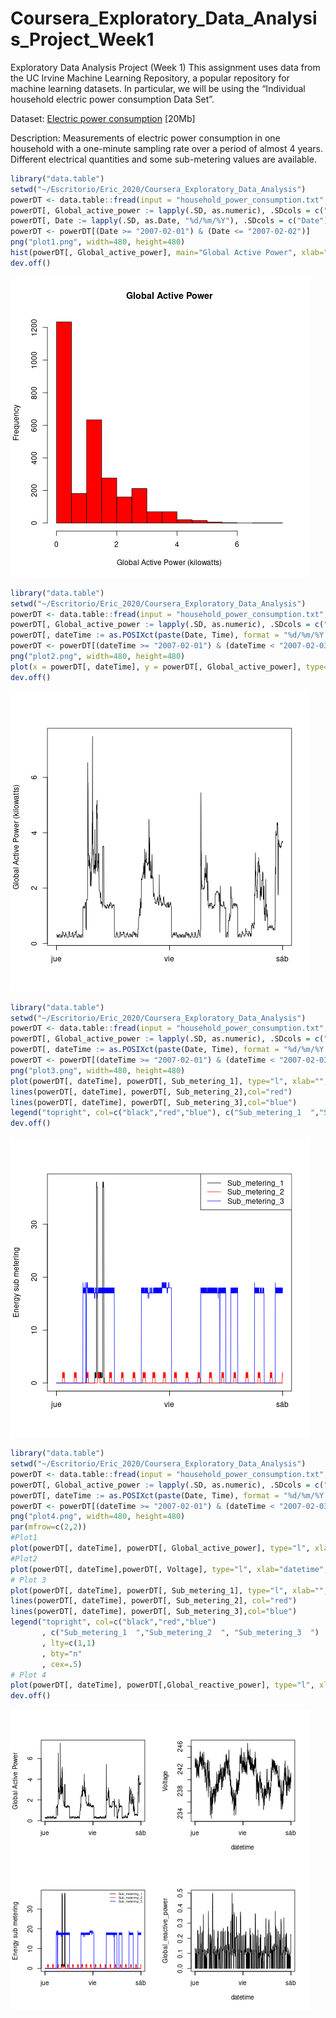 # Coursera_Exploratory_Data_Analysis_Project_Week1
Exploratory Data Analysis Project (Week 1)
This assignment uses data from the UC Irvine Machine Learning Repository, a popular repository for machine learning datasets. In particular, we will be using the “Individual household electric power consumption Data Set”.


Dataset: 
[Electric power consumption](https://d396qusza40orc.cloudfront.net/exdata%2Fdata%2Fhousehold_power_consumption.zip) [20Mb]


Description: Measurements of electric power consumption in one household with a one-minute sampling rate over a period of almost 4 years. Different electrical quantities and some sub-metering values are available.
```R
library("data.table")
setwd("~/Escritorio/Eric_2020/Coursera_Exploratory_Data_Analysis")
powerDT <- data.table::fread(input = "household_power_consumption.txt", na.strings="?")
powerDT[, Global_active_power := lapply(.SD, as.numeric), .SDcols = c("Global_active_power")]
powerDT[, Date := lapply(.SD, as.Date, "%d/%m/%Y"), .SDcols = c("Date")]
powerDT <- powerDT[(Date >= "2007-02-01") & (Date <= "2007-02-02")]
png("plot1.png", width=480, height=480)
hist(powerDT[, Global_active_power], main="Global Active Power", xlab="Global Active Power (kilowatts)", ylab="Frequency", col="Red")
dev.off()
```
![](https://github.com/ericridderstrom/Coursera_Exploratory_Data_Analysis_Project_Week1/blob/master/plot1.png)
```R
library("data.table")
setwd("~/Escritorio/Eric_2020/Coursera_Exploratory_Data_Analysis")
powerDT <- data.table::fread(input = "household_power_consumption.txt", na.strings="?")
powerDT[, Global_active_power := lapply(.SD, as.numeric), .SDcols = c("Global_active_power")]
powerDT[, dateTime := as.POSIXct(paste(Date, Time), format = "%d/%m/%Y %H:%M:%S")]
powerDT <- powerDT[(dateTime >= "2007-02-01") & (dateTime < "2007-02-03")]
png("plot2.png", width=480, height=480)
plot(x = powerDT[, dateTime], y = powerDT[, Global_active_power], type="l", xlab="", ylab="Global Active Power (kilowatts)")
dev.off()
```
![](https://github.com/ericridderstrom/Coursera_Exploratory_Data_Analysis_Project_Week1/blob/master/plot2.png)
```R
library("data.table")
setwd("~/Escritorio/Eric_2020/Coursera_Exploratory_Data_Analysis")
powerDT <- data.table::fread(input = "household_power_consumption.txt", na.strings="?")
powerDT[, Global_active_power := lapply(.SD, as.numeric), .SDcols = c("Global_active_power")]
powerDT[, dateTime := as.POSIXct(paste(Date, Time), format = "%d/%m/%Y %H:%M:%S")]
powerDT <- powerDT[(dateTime >= "2007-02-01") & (dateTime < "2007-02-03")]
png("plot3.png", width=480, height=480)
plot(powerDT[, dateTime], powerDT[, Sub_metering_1], type="l", xlab="", ylab="Energy sub metering")
lines(powerDT[, dateTime], powerDT[, Sub_metering_2],col="red")
lines(powerDT[, dateTime], powerDT[, Sub_metering_3],col="blue")
legend("topright", col=c("black","red","blue"), c("Sub_metering_1  ","Sub_metering_2  ", "Sub_metering_3  "),lty=c(1,1), lwd=c(1,1))
dev.off()
```
![](https://github.com/ericridderstrom/Coursera_Exploratory_Data_Analysis_Project_Week1/blob/master/plot3.png)
```R
library("data.table")
setwd("~/Escritorio/Eric_2020/Coursera_Exploratory_Data_Analysis")
powerDT <- data.table::fread(input = "household_power_consumption.txt", na.strings="?")
powerDT[, Global_active_power := lapply(.SD, as.numeric), .SDcols = c("Global_active_power")]
powerDT[, dateTime := as.POSIXct(paste(Date, Time), format = "%d/%m/%Y %H:%M:%S")]
powerDT <- powerDT[(dateTime >= "2007-02-01") & (dateTime < "2007-02-03")]
png("plot4.png", width=480, height=480)
par(mfrow=c(2,2))
#Plot1
plot(powerDT[, dateTime], powerDT[, Global_active_power], type="l", xlab="", ylab="Global Active Power")
#Plot2
plot(powerDT[, dateTime],powerDT[, Voltage], type="l", xlab="datetime", ylab="Voltage")
# Plot 3
plot(powerDT[, dateTime], powerDT[, Sub_metering_1], type="l", xlab="", ylab="Energy sub metering")
lines(powerDT[, dateTime], powerDT[, Sub_metering_2], col="red")
lines(powerDT[, dateTime], powerDT[, Sub_metering_3],col="blue")
legend("topright", col=c("black","red","blue")
       , c("Sub_metering_1  ","Sub_metering_2  ", "Sub_metering_3  ")
       , lty=c(1,1)
       , bty="n"
       , cex=.5) 
# Plot 4
plot(powerDT[, dateTime], powerDT[,Global_reactive_power], type="l", xlab="datetime", ylab="Global_reactive_power")
dev.off()
```
![](https://github.com/ericridderstrom/Coursera_Exploratory_Data_Analysis_Project_Week1/blob/master/plot4.png)
